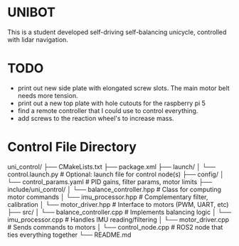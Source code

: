 # UNIBOT
This is a student developed self-driving self-balancing unicycle, controlled with lidar navigation.


# TODO
- print out new side plate with elongated screw slots. The main motor belt needs more tension.
- print out a new top plate with hole cutouts for the raspberry pi 5
- find a remote controller that I could use to control everything.
- add screws to the reaction wheel's to increase mass.

# Control File Directory
uni_control/
├── CMakeLists.txt
├── package.xml
├── launch/
│   └── control.launch.py         # Optional: launch file for control node(s)
├── config/
│   └── control_params.yaml       # PID gains, filter params, motor limits
├── include/uni_control/
│   └── balance_controller.hpp    # Class for computing motor commands
│   └── imu_processor.hpp         # Complementary filter, calibration
│   └── motor_driver.hpp          # Interface to motors (PWM, UART, etc)
├── src/
│   └── balance_controller.cpp    # Implements balancing logic
│   └── imu_processor.cpp         # Handles IMU reading/filtering
│   └── motor_driver.cpp          # Sends commands to motors
│   └── control_node.cpp          # ROS2 node that ties everything together
└── README.md